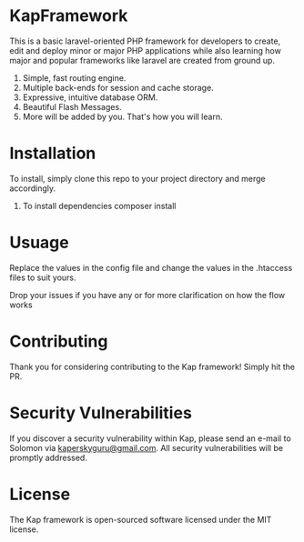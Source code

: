# KapFramework
This is a basic laravel-oriented PHP framework for developers to create, edit and deploy minor or major PHP applications while also learning how major and popular frameworks like laravel are created from ground up.

1. Simple, fast routing engine.
2. Multiple back-ends for session and cache storage.
3. Expressive, intuitive database ORM.
4. Beautiful Flash Messages.
5. More will be added by you. That's how you will learn.

# Installation
To install, simply clone this repo to your project directory and merge accordingly.
1. To install dependencies
    composer install

# Usuage
Replace the values in the config file and change the values in the .htaccess files to suit yours.

Drop your issues if you have any or for more clarification on how the flow works

# Contributing
Thank you for considering contributing to the Kap framework! Simply hit the PR.

# Security Vulnerabilities
If you discover a security vulnerability within Kap, please send an e-mail to Solomon via kaperskyguru@gmail.com. All security vulnerabilities will be promptly addressed.

# License
The Kap framework is open-sourced software licensed under the MIT license.
